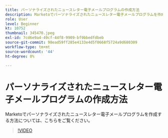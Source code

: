 ```yaml
---
title: パーソナライズされたニュースレター電子メールプログラムの作成方法
description: Marketoでパーソナライズされたニュースレター電子メールプログラムを作成する方法については、こちらをご覧ください。
role: User
level: Beginner
kt: 10752
thumbnail: 345470.jpeg
exl-id: 7cd6e9a4-49cf-44f8-9909-bf9bbedfdbeb
source-git-commit: 98ead59ff285e4133e4d5f0668f5724a9d680309
workflow-type: tm+mt
source-wordcount: '44'
ht-degree: 0%

---
```


# パーソナライズされたニュースレター電子メールプログラムの作成方法

Marketoでパーソナライズされたニュースレター電子メールプログラムを作成する方法については、こちらをご覧ください。

>[!VIDEO](https://video.tv.adobe.com/v/345470/?quality=12&learn=on)
